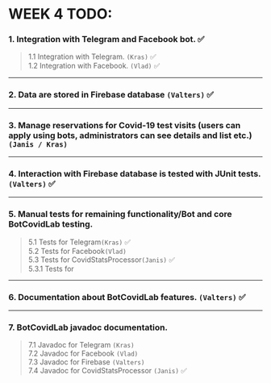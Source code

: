# WEEK 4 TODO:
### 1. Integration with Telegram and Facebook bot. :white_check_mark: <br/>
> 1.1 Integration with Telegram. `(Kras)` :white_check_mark: <br/>
> 1.2 Integration with Facebook. `(Vlad)` :white_check_mark: <br/>
---
### 2. Data are stored in Firebase database `(Valters)` :white_check_mark: <br/>
---
### 3. Manage reservations for Covid-19 test visits (users can apply using bots, administrators can see details and list etc.) `(Janis / Kras)` <br/>
---
### 4. Interaction with Firebase database is tested with JUnit tests. `(Valters)` :white_check_mark: <br/>
---
### 5. Manual tests for remaining functionality/Bot and core BotCovidLab testing. <br/>
> 5.1 Tests for Telegram`(Kras)` :white_check_mark: <br/>
> 5.2 Tests for Facebook`(Vlad)` <br/>
> 5.3 Tests for CovidStatsProcessor`(Janis)` :white_check_mark: <br/>
> 5.3.1 Tests for 
---
### 6. Documentation about BotCovidLab features. `(Valters)` :white_check_mark: <br/>
---
### 7. BotCovidLab javadoc documentation. <br/>
> 7.1 Javadoc for Telegram `(Kras)` <br/>
> 7.2 Javadoc for Facebook `(Vlad)` <br/>
> 7.3 Javadoc for Firebase `(Valters)` <br/>
> 7.4 Javadoc for CovidStatsProcessor `(Janis)` :white_check_mark: <br/>
